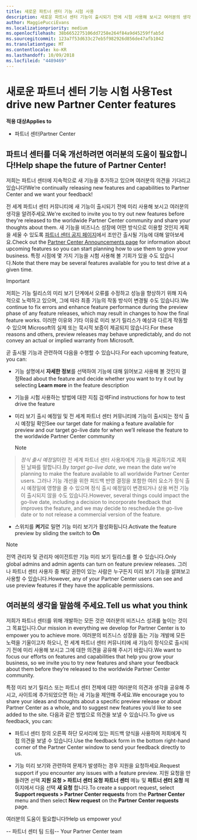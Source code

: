 ```yaml
---
title: 새로운 파트너 센터 기능 시험 사용
description: 새로운 파트너 센터 기능이 출시되기 전에 시험 사용해 보시고 여러분의 생각을 알려주세요. 파트너 센터를 더욱 개선하려면 여러분의 도움이 필요합니다!
author: MaggiePucciEvans
ms.localizationpriority: medium
ms.openlocfilehash: 38b6652275106dd7258e264f84a9d45259ffab5d
ms.sourcegitcommit: 123a7f53d633c27eb5f982926d856de47afb1042
ms.translationtype: MT
ms.contentlocale: ko-KR
ms.lasthandoff: 10/09/2018
ms.locfileid: "4489469"
---
```

# <a name="test-drive-new-partner-center-features"></a><span data-ttu-id="da40e-104">새로운 파트너 센터 기능 시험 사용</span><span class="sxs-lookup"><span data-stu-id="da40e-104">Test drive new Partner Center features</span></span>

**<span data-ttu-id="da40e-105">적용 대상</span><span class="sxs-lookup"><span data-stu-id="da40e-105">Applies to</span></span>**

- <span data-ttu-id="da40e-106">파트너 센터</span><span class="sxs-lookup"><span data-stu-id="da40e-106">Partner Center</span></span>

## <a name="help-shape-the-future-of-partner-center"></a><span data-ttu-id="da40e-107">파트너 센터를 더욱 개선하려면 여러분의 도움이 필요합니다!</span><span class="sxs-lookup"><span data-stu-id="da40e-107">Help shape the future of Partner Center!</span></span>

<span data-ttu-id="da40e-108">저희는 파트너 센터에 지속적으로 새 기능을 추가하고 있으며 여러분의 의견을 기다리고 있습니다!</span><span class="sxs-lookup"><span data-stu-id="da40e-108">We’re continually releasing new features and capabilities to Partner Center and we want your feedback!</span></span> 

<span data-ttu-id="da40e-109">전 세계 파트너 센터 커뮤니티에 새 기능이 출시되기 전에 미리 사용해 보시고 여러분의 생각을 알려주세요.</span><span class="sxs-lookup"><span data-stu-id="da40e-109">We're excited to invite you to try out new features before they're released to the worldwide Partner Center community and share your thoughts about them.</span></span> <span data-ttu-id="da40e-110">새 기능을 비즈니스 성장에 어떤 방식으로 이용할 것인지 계획을 세울 수 있도록 [파트너 센터 공지 페이지](https://partnercenter.microsoft.com/pcv/announcements)에서 조만간 출시될 기능에 대해 알아보세요.</span><span class="sxs-lookup"><span data-stu-id="da40e-110">Check out the [Partner Center Announcements page](https://partnercenter.microsoft.com/pcv/announcements) for information about upcoming features so you can start planning how to use them to grow your business.</span></span> <span data-ttu-id="da40e-111">특정 시점에 몇 가지 기능을 시험 사용해 볼 기회가 있을 수도 있습니다.</span><span class="sxs-lookup"><span data-stu-id="da40e-111">Note that there may be several features available for you to test drive at a given time.</span></span>

> [!IMPORTANT]  
> <span data-ttu-id="da40e-112">저희는 기능 릴리스의 미리 보기 단계에서 오류를 수정하고 성능을 향상하기 위해 지속적으로 노력하고 있으며, 그에 따라 최종 기능의 작동 방식이 변경될 수도 있습니다.</span><span class="sxs-lookup"><span data-stu-id="da40e-112">We continue to fix errors and enhance feature performance during the preview phase of any feature releases, which may result in changes to how the final feature works.</span></span> <span data-ttu-id="da40e-113">이러한 이유와 기타 이유로 미리 보기 릴리스가 예상과 다르게 작동할 수 있으며 Microsoft의 실제 또는 묵시적 보증이 제공되지 않습니다.</span><span class="sxs-lookup"><span data-stu-id="da40e-113">For these reasons and others, preview releases may behave unpredictably, and do not convey an actual or implied warranty from Microsoft.</span></span>

<span data-ttu-id="da40e-114">곧 출시될 기능과 관련하여 다음을 수행할 수 있습니다.</span><span class="sxs-lookup"><span data-stu-id="da40e-114">For each upcoming feature, you can:</span></span>

-   <span data-ttu-id="da40e-115">기능 설명에서 **자세한 정보**를 선택하여 기능에 대해 읽어보고 사용해 볼 것인지 결정</span><span class="sxs-lookup"><span data-stu-id="da40e-115">Read about the feature and decide whether you want to try it out by selecting **Learn more** in the feature description</span></span> 

-   <span data-ttu-id="da40e-116">기능을 시험 사용하는 방법에 대한 지침 검색</span><span class="sxs-lookup"><span data-stu-id="da40e-116">Find instructions for how to test drive the feature</span></span>

-   <span data-ttu-id="da40e-117">미리 보기 출시 예정일 및 전 세계 파트너 센터 커뮤니티에 기능이 출시되는 정식 출시 예정일 확인</span><span class="sxs-lookup"><span data-stu-id="da40e-117">See our target date for making a feature available for preview and our target go-live date for when we’ll release the feature to the worldwide Partner Center community</span></span> 

    > [!NOTE]  
>  <span data-ttu-id="da40e-118">*정식 출시 예정일*이란 전 세계 파트너 센터 사용자에게 기능을 제공하기로 계획된 날짜를 말합니다.</span><span class="sxs-lookup"><span data-stu-id="da40e-118">By *target go-live date*, we mean the date we’re planning to make the feature available to all worldwide Partner Center users.</span></span> <span data-ttu-id="da40e-119">그러나 기능 개선을 위한 피드백 반영 결정을 포함한 여러 요소가 정식 출시 예정일에 영향을 줄 수 있으며 정식 출시 예정일이 변경되거나 상용 버전 기능이 출시되지 않을 수도 있습니다.</span><span class="sxs-lookup"><span data-stu-id="da40e-119">However, several things could impact the go-live date, including a decision to incorporate feedback that improves the feature, and we may decide to reschedule the go-live date or to not release a commercial version of the feature.</span></span>  

-   <span data-ttu-id="da40e-120">스위치를 **켜기**로 밀면 기능 미리 보기가 활성화됩니다.</span><span class="sxs-lookup"><span data-stu-id="da40e-120">Activate the feature preview by sliding the switch to **On**</span></span>

> [!NOTE]  
>  <span data-ttu-id="da40e-121">전역 관리자 및 관리자 에이전트만 기능 미리 보기 릴리스를 켤 수 있습니다.</span><span class="sxs-lookup"><span data-stu-id="da40e-121">Only global admins and admin agents can turn on feature preview releases.</span></span> <span data-ttu-id="da40e-122">그러나 파트너 센터 사용자 중 해당 권한이 있는 사람은 누구든지 미리 보기 기능을 살펴보고 사용할 수 있습니다.</span><span class="sxs-lookup"><span data-stu-id="da40e-122">However, any of your Partner Center users can see and use preview features if they have the applicable permissions.</span></span>
 
## <a name="tell-us-what-you-think"></a><span data-ttu-id="da40e-123">여러분의 생각을 말씀해 주세요.</span><span class="sxs-lookup"><span data-stu-id="da40e-123">Tell us what you think</span></span>

<span data-ttu-id="da40e-124">저희가 파트너 센터를 위해 개발하는 모든 것은 여러분의 비즈니스 성과를 높이는 것이 그 목표입니다.</span><span class="sxs-lookup"><span data-stu-id="da40e-124">Our mission in everything we develop for Partner Center is to empower you to achieve more.</span></span> <span data-ttu-id="da40e-125">여러분의 비즈니스 성장을 돕는 기능 개발에 모든 노력을 기울이고자 하오니, 전 세계 파트너 센터 커뮤니티에 새 기능이 정식으로 출시되기 전에 미리 사용해 보시고 그에 대한 의견을 공유해 주시기 바랍니다.</span><span class="sxs-lookup"><span data-stu-id="da40e-125">We want to focus our efforts on features and capabilities that help you grow your business, so we invite you to try new features and share your feedback about them before they’re released to the worldwide Partner Center community.</span></span> 

<span data-ttu-id="da40e-126">특정 미리 보기 릴리스 또는 파트너 센터 전체에 대한 여러분의 의견과 생각을 공유해 주시고, 사이트에 추가되었으면 하는 새 기능을 제안해 주세요.</span><span class="sxs-lookup"><span data-stu-id="da40e-126">We encourage you to share your ideas and thoughts about a specific preview release or about Partner Center as a whole, and to suggest new features you’d like to see added to the site.</span></span> <span data-ttu-id="da40e-127">다음과 같은 방법으로 의견을 보낼 수 있습니다.</span><span class="sxs-lookup"><span data-stu-id="da40e-127">To give us feedback, you can:</span></span>  

-   <span data-ttu-id="da40e-128">파트너 센터 창의 오른쪽 하단 모서리에 있는 피드백 양식을 사용하여 저희에게 직접 의견을 보낼 수 있습니다.</span><span class="sxs-lookup"><span data-stu-id="da40e-128">Use the feedback form in the bottom right-hand corner of the Partner Center window to send your feedback directly to us.</span></span> 

-   <span data-ttu-id="da40e-129">기능 미리 보기와 관련하여 문제가 발생하는 경우 지원을 요청하세요.</span><span class="sxs-lookup"><span data-stu-id="da40e-129">Request support if you encounter any issues with a feature preview.</span></span> <span data-ttu-id="da40e-130">지원 요청을 만들려면 선택 **지원 요청 > 파트너 센터 요청** **파트너 센터** 메뉴 및 **파트너 센터 요청** 페이지에서 다음 선택 **새 요청** 합니다.</span><span class="sxs-lookup"><span data-stu-id="da40e-130">To create a support request, select **Support requests > Partner Center requests** from the **Partner Center** menu and then select **New request** on the **Partner Center requests** page.</span></span>

<span data-ttu-id="da40e-131">여러분의 도움이 필요합니다!</span><span class="sxs-lookup"><span data-stu-id="da40e-131">Help us empower you!</span></span>

<span data-ttu-id="da40e-132">-- 파트너 센터 팀 드림</span><span class="sxs-lookup"><span data-stu-id="da40e-132">-- Your Partner Center team</span></span>


